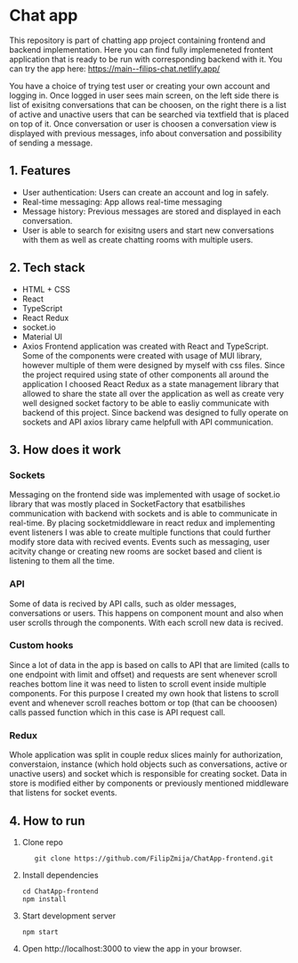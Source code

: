 # Chat app

This repository is part of chatting app project containing frontend and backend implementation. Here you can find fully implemeneted frontent application that is ready to be run with corresponding backend with it. 
You can try the app here: https://main--filips-chat.netlify.app/

You have a choice of trying test user or creating your own account and logging in. Once logged in user sees main screen, on the left side there is list of exisitng conversations that can be choosen, on the right there is a list of active and unactive users that can be searched via textfield that is placed on top of it. Once conversation or user is choosen a conversation view is displayed with previous messages, info about conversation and possibility of sending a message.

## 1. Features
- User authentication: Users can create an account and log in safely.
- Real-time messaging: App allows real-time messaging
- Message history: Previous messages are stored and displayed in each conversation.
- User is able to search for exisitng users and start new conversations with them as well as create chatting rooms with multiple users.

## 2. Tech stack
- HTML + CSS
- React
- TypeScript
- React Redux
- socket.io
- Material UI
- Axios
Frontend application was created with React and TypeScript. Some of the components were created with usage of MUI library, however multiple of them were designed by myself with css files. 
Since the project required using state of other components all around the application I choosed React Redux as a state management library that allowed to share the state all over the application as well as create very well designed socket factory to be able to easliy communicate with backend of this project. Since backend was designed to fully operate on sockets and API axios library came helpfull with API communication.

## 3. How does it work
### Sockets
Messaging on the frontend side was implemented with usage of socket.io library that was mostly placed in SocketFactory that esatbilishes communication with backend with sockets and is able to communicate in real-time. By placing socketmiddleware in react redux and implementing event listeners I was able to create multiple functions that could further modify store data with recived events. Events such as messaging, user acitvity change or creating new rooms are socket based and client is listening to them all the time.
### API
Some of data is recived by API calls, such as older messages, conversations or users. This happens on component mount and also when user scrolls through the components. With each scroll new data is recived.
### Custom hooks
Since a lot of data in the app is based on calls to API that are limited (calls to one endpoint with limit and offset) and requests are sent whenever scroll reaches bottom line it was need to listen to scroll event inside multiple components. For this purpose I created my own hook that listens to scroll event and whenever scroll reaches bottom or top (that can be chooosen) calls passed function which in this case is API request call. 
### Redux
Whole application was split in couple redux slices mainly  for authorization, converstaion, instance (which hold objects such as conversations, active or unactive users) and socket which is responsible for creating socket. Data in store is modified either by components or previously mentioned middleware that listens for socket events.

## 4. How to run
1. Clone repo
      ```
         git clone https://github.com/FilipZmija/ChatApp-frontend.git 
      ```
      
2. Install dependencies
   ```
   cd ChatApp-frontend
   npm install
   ```
3. Start development server
   ```
   npm start
   ```
4. Open http://localhost:3000 to view the app in your browser.
 
